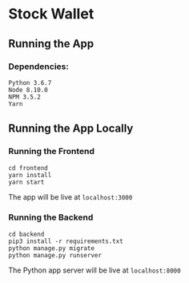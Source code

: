 # Stock Wallet

## Running the App

### Dependencies:
    Python 3.6.7
    Node 8.10.0
    NPM 3.5.2
    Yarn

## Running the App Locally

### Running the Frontend
    cd frontend
    yarn install
    yarn start
The app will be live at `localhost:3000`

### Running the Backend
    cd backend
    pip3 install -r requirements.txt
    python manage.py migrate
    python manage.py runserver
The Python app server will be live at `localhost:8000`
